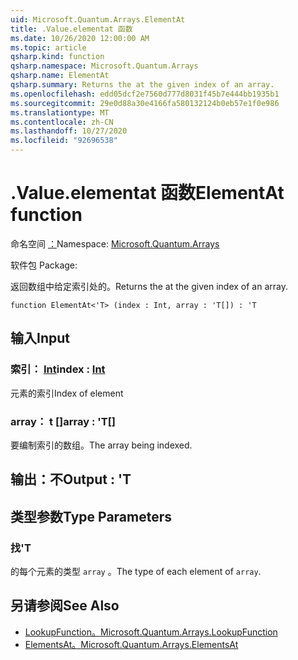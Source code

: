 ```yaml
---
uid: Microsoft.Quantum.Arrays.ElementAt
title: .Value.elementat 函数
ms.date: 10/26/2020 12:00:00 AM
ms.topic: article
qsharp.kind: function
qsharp.namespace: Microsoft.Quantum.Arrays
qsharp.name: ElementAt
qsharp.summary: Returns the at the given index of an array.
ms.openlocfilehash: edd05dcf2e7560d777d8031f45b7e444bb1935b1
ms.sourcegitcommit: 29e0d88a30e4166fa580132124b0eb57e1f0e986
ms.translationtype: MT
ms.contentlocale: zh-CN
ms.lasthandoff: 10/27/2020
ms.locfileid: "92696538"
---
```

# <a name="elementat-function"></a><span data-ttu-id="a76e4-102">.Value.elementat 函数</span><span class="sxs-lookup"><span data-stu-id="a76e4-102">ElementAt function</span></span>

<span data-ttu-id="a76e4-103">命名空间 [：](xref:Microsoft.Quantum.Arrays)</span><span class="sxs-lookup"><span data-stu-id="a76e4-103">Namespace: [Microsoft.Quantum.Arrays](xref:Microsoft.Quantum.Arrays)</span></span>

<span data-ttu-id="a76e4-104">软件包 [](https://nuget.org/packages/)</span><span class="sxs-lookup"><span data-stu-id="a76e4-104">Package: [](https://nuget.org/packages/)</span></span>


<span data-ttu-id="a76e4-105">返回数组中给定索引处的。</span><span class="sxs-lookup"><span data-stu-id="a76e4-105">Returns the at the given index of an array.</span></span>

```qsharp
function ElementAt<'T> (index : Int, array : 'T[]) : 'T
```


## <a name="input"></a><span data-ttu-id="a76e4-106">输入</span><span class="sxs-lookup"><span data-stu-id="a76e4-106">Input</span></span>

### <a name="index--int"></a><span data-ttu-id="a76e4-107">索引： [Int](xref:microsoft.quantum.lang-ref.int)</span><span class="sxs-lookup"><span data-stu-id="a76e4-107">index : [Int](xref:microsoft.quantum.lang-ref.int)</span></span>

<span data-ttu-id="a76e4-108">元素的索引</span><span class="sxs-lookup"><span data-stu-id="a76e4-108">Index of element</span></span>


### <a name="array--t"></a><span data-ttu-id="a76e4-109">array： t []</span><span class="sxs-lookup"><span data-stu-id="a76e4-109">array : 'T[]</span></span>

<span data-ttu-id="a76e4-110">要编制索引的数组。</span><span class="sxs-lookup"><span data-stu-id="a76e4-110">The array being indexed.</span></span>



## <a name="output--t"></a><span data-ttu-id="a76e4-111">输出：不</span><span class="sxs-lookup"><span data-stu-id="a76e4-111">Output : 'T</span></span>



## <a name="type-parameters"></a><span data-ttu-id="a76e4-112">类型参数</span><span class="sxs-lookup"><span data-stu-id="a76e4-112">Type Parameters</span></span>

### <a name="t"></a><span data-ttu-id="a76e4-113">找</span><span class="sxs-lookup"><span data-stu-id="a76e4-113">'T</span></span>

<span data-ttu-id="a76e4-114">的每个元素的类型 `array` 。</span><span class="sxs-lookup"><span data-stu-id="a76e4-114">The type of each element of `array`.</span></span>

## <a name="see-also"></a><span data-ttu-id="a76e4-115">另请参阅</span><span class="sxs-lookup"><span data-stu-id="a76e4-115">See Also</span></span>

- [<span data-ttu-id="a76e4-116">LookupFunction。</span><span class="sxs-lookup"><span data-stu-id="a76e4-116">Microsoft.Quantum.Arrays.LookupFunction</span></span>](xref:Microsoft.Quantum.Arrays.LookupFunction)
- [<span data-ttu-id="a76e4-117">ElementsAt。</span><span class="sxs-lookup"><span data-stu-id="a76e4-117">Microsoft.Quantum.Arrays.ElementsAt</span></span>](xref:Microsoft.Quantum.Arrays.ElementsAt)
